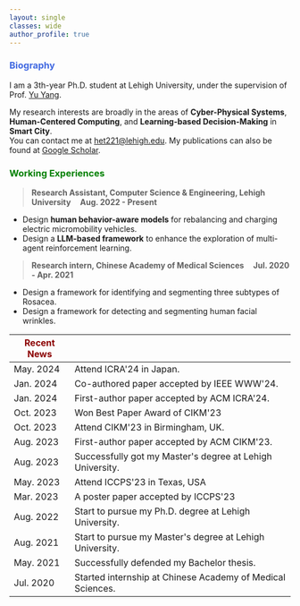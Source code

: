```yaml
---
layout: single
classes: wide
author_profile: true
---
```


[//]: # (<span lang="zh-cn">)

[//]: # (            <font size="5" face="Times New Roman"><b>Hua Yan </b>)

[//]: # (            </font><font size="4" face="华文行楷">画</font><b>)

[//]: # (<font size="4" face="Times New Roman">&nbsp;&nbsp;)

[//]: # (            </font><font size="4" face="Times New Roman">&nbsp;&nbsp;&nbsp;&nbsp;)

[//]: # (<br></font></b></span>)

[//]: # (**Biography**)
### <span style="color:royalBlue;font-weight:bold">Biography</span>

I am a 3th-year Ph.D. student at Lehigh University, under the supervision of Prof. [Yu Yang](https://scholar.google.com/citations?user=gfDfZqAAAAAJ&hl=zh-CN).

My research interests are broadly in the areas of **Cyber-Physical Systems**, **Human-Centered Computing**, and **Learning-based Decision-Making** in **Smart City**.<br>You can contact me at het221@lehigh.edu.
My publications can also be found at [Google Scholar](https://scholar.google.com/citations?user=gRaTY3UAAAAJ&hl=en&oi=ao). 

[//]: # (**Working Experiences** )
### <span style="color:green;font-weight:bold">Working Experiences</span>

> **Research Assistant, Computer Science & Engineering, Lehigh University    &nbsp;&nbsp;&nbsp;       Aug. 2022 - Present**
 * Design **human behavior-aware models** for rebalancing and charging electric micromobility vehicles.
 * Design a **LLM-based framework** to enhance the exploration of multi-agent reinforcement learning. 

> **Research intern, Chinese Academy of Medical Sciences    &nbsp;&nbsp;&nbsp;       Jul. 2020 - Apr. 2021**
  * Design a framework for identifying and segmenting three subtypes of Rosacea.
  * Design a framework for detecting and segmenting human facial wrinkles.



| <span style="color:DarkRed;font-weight:bold">Recent News</span> |                                                                                                                                            |
|-----------------------------------------------------------------|--------------------------------------------------------------------------------------------------------------------------------------------|
| May. 2024                                                       | Attend ICRA'24 in Japan. 
| Jan. 2024                                                       | Co-authored paper accepted by IEEE WWW'24.          
| Jan. 2024                                                       | First-author paper accepted by ACM ICRA'24.
| Oct. 2023                                                       | Won Best Paper Award of CIKM'23
| Oct. 2023                                                       | Attend CIKM'23 in Birmingham, UK.
| Aug. 2023                                                       | First-author paper accepted by ACM CIKM'23.
| Aug. 2023                                                       | Successfully got my Master's degree at Lehigh University.
| May. 2023                                                       | Attend ICCPS'23 in Texas, USA
| Mar. 2023                                                       | A poster paper accepted by ICCPS'23
| Aug. 2022                                                       | Start to pursue my Ph.D. degree at Lehigh University.
| Aug. 2021                                                       | Start to pursue my Master's degree at Lehigh University.
| May. 2021                                                       | Successfully defended my Bachelor thesis.
| Jul. 2020                                                       | Started internship at Chinese Academy of Medical Sciences.                                                                       |


 <script type="text/javascript" id="clustrmaps" src="//clustrmaps.com/map_v2.js?d=sSw9zlUEYrr2XxbD3AGqgojKXwSi652BIxlV_LIy17Q&cl=ffffff&w=a"></script>
